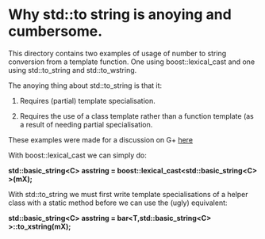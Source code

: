 Why std::to string is anoying and cumbersome.
=============================================

This directory contains two examples of usage of number to string conversion from a template function.
One using boost::lexical\_cast and one using std::to\_string and std::to\_wstring. 

The anoying thing about std::to\_string is that it:

1) Requires (partial) template specialisation.

2) Requires the use of a class template rather than a function template (as a result of needing partial specialisation.

These examples were made for a discussion on G+ [here](https://plus.google.com/107985477330768591190/posts/ERm34FV2eL7)

With boost::lexical\_cast we can simply do:

 __std::basic_string\<C> asstring = boost::lexical_cast\<std::basic_string\<C> >(mX);__

With std::to\_string we must first write template specialisations of a helper class with a static method before we can 
use the (ugly) equivalent:

__std::basic_string\<C> asstring = bar\<T,std::basic_string\<C> >::to_xstring(mX);__
